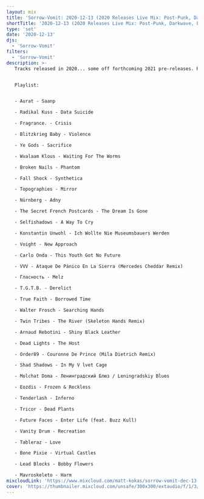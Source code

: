 ```yaml
---
layout: mix
title: 'Sorrow-Vomit: 2020-12-13 (2020 Releases Live Mix: Post-Punk, Darkwave, EBM, Cold Wave, Synth, Goth)'
shortTitle: '2020-12-13 (2020 Releases Live Mix: Post-Punk, Darkwave, EBM, Cold Wave, Synth, Goth)'
type: 'set'
date: '2020-12-13'
djs:
  - 'Sorrow-Vomit'
filters:
  - 'Sorrow-Vomit'  
description: >-
   Tracks released in 2020... some off forthcoming 2021 pre-releases. Recently releases and others from earlier this year that I have neglected to previously play. Recorded live as always.


   Playlist:


   - Aurat - Saanp

   - Radikal Kuss - Data Suicide

   - Fragrance. - Crisis

   - Blitzkrieg Baby - Violence

   - Ye Gods - Sacrifice

   - Wvalaam Klous - Waiting For The Worms

   - Broken Nails - Phantom

   - Fall Shock - Synthetica

   - Topographies - Mirror

   - Nürnberg - Adny

   - The Secret French Postcards - The Dream Is Gone

   - Selfishadows - A Way To Cry

   - Konstantin Unwohl - Ich Wollte Nie Museumsbauers Werden

   - Voight - New Approach

   - Carlo Onda - This Youth Got No Future

   - VVV - Ataque De Pánico En La Sierra (Mercedes Cheddar Remix)

   - Гласность - Melz

   - T​.​G​.​T​.​B. - Derelict

   - True Faith - Borrowed Time

   - Walter Frosch - Searching Hands

   - Twin Tribes - The River (Skeleton Hands Remix)

   - Arnaud Rebotini - Shiny Black Leather

   - Dead Lights - The Host

   - Order89 - Couronne De Prince (Mila Dietrich Remix)

   - Shad Shadows - In My V lvet Cage

   - Molchat Doma - Ленинградский Блюз / Leningradskiy Blues

   - Eozdis - Frozen & Reckless

   - Tenderlash - Inferno

   - Tricor - Dead Plants

   - Future Faces - Enter Life (feat. Buzz Kull)

   - Vanity Drum - Recreation

   - Tableraz - Love

   - Bone Pixie - Virtual Castles

   - Lead Blocks - Bobby Flowers

   - Mavroskeleto - Harm
mixcloudLink: 'https://www.mixcloud.com/matt-kokas/sorrow-vomit-dec-13-2020-2020-releases'
cover: 'https://thumbnailer.mixcloud.com/unsafe/300x300/extaudio/f/1/3/e/c484-9972-4fd7-8d68-300cccaa0e3c'
---
```

